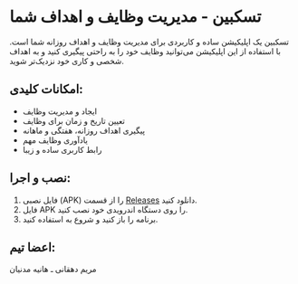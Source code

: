 # تسکبین - مدیریت وظایف و اهداف شما
تسکبین یک اپلیکیشن ساده و کاربردی برای مدیریت وظایف و اهداف روزانه شما است. با استفاده از این اپلیکیشن می‌توانید وظایف خود را به راحتی پیگیری کنید و به اهداف شخصی و کاری خود نزدیک‌تر شوید.


## امکانات کلیدی:
- ایجاد و مدیریت وظایف
- تعیین تاریخ و زمان برای وظایف
- پیگیری اهداف روزانه، هفتگی و ماهانه
- یادآوری وظایف مهم
- رابط کاربری ساده و زیبا


## نصب و اجرا:
1. فایل نصبی (APK) را از قسمت [Releases](https://github.com/mdehghania/Taskbin/releases/tag/v1.0.0) دانلود کنید.
2. فایل APK را روی دستگاه اندرویدی خود نصب کنید.
3. برنامه را باز کنید و شروع به استفاده کنید.


## اعضا تیم:
مریم دهقانی ـ 
هانیه مدنیان
